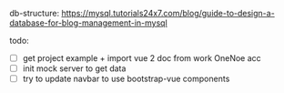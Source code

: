 db-structure: https://mysql.tutorials24x7.com/blog/guide-to-design-a-database-for-blog-management-in-mysql 


todo:
 - [ ] get project example + import vue 2 doc from work OneNoe acc
 - [ ] init mock server to get data
 - [ ] try to update navbar to use bootstrap-vue components